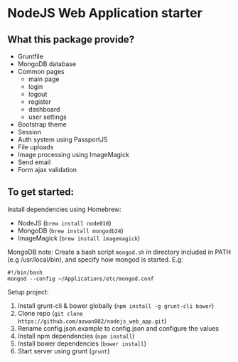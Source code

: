 # NodeJS Web Application starter

## What this package provide?

- Gruntfile
- MongoDB database
- Common pages
    - main page
    - login
    - logout
    - register
    - dashboard
    - user settings
- Bootstrap theme
- Session
- Auth system using PassportJS
- File uploads
- Image processing using ImageMagick
- Send email
- Form ajax validation

## To get started:

Install dependencies using Homebrew:

- NodeJS (`brew install node010`)
- MongoDB (`brew install mongodb24`)
- ImageMagick (`brew install imagemagick`)

MongoDB note: Create a bash script `mongod.sh` in directory included in PATH (e.g /usr/local/bin), and specify how mongod is started. E.g:

    #!/bin/bash
    mongod --config ~/Applications/etc/mongod.conf

Setup project:

1. Install grunt-cli & bower globally (`npm install -g grunt-cli bower`)
2. Clone repo (`git clone https://github.com/azwan082/nodejs_web_app.git`)
3. Rename config.json.example to config.json and configure the values
4. Install npm dependencies (`npm install`)
5. Install bower dependencies (`bower install`)
6. Start server using grunt (`grunt`)